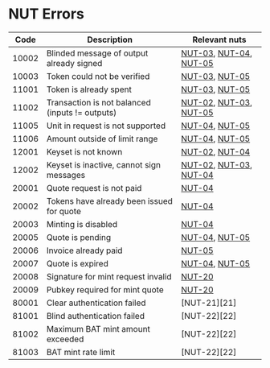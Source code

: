 # NUT Errors

| Code  | Description                                     | Relevant nuts                            |
| ----- | ----------------------------------------------- | ---------------------------------------- |
| 10002 | Blinded message of output already signed        | [NUT-03][03], [NUT-04][04], [NUT-05][05] |
| 10003 | Token could not be verified                     | [NUT-03][03], [NUT-05][05]               |
| 11001 | Token is already spent                          | [NUT-03][03], [NUT-05][05]               |
| 11002 | Transaction is not balanced (inputs != outputs) | [NUT-02][02], [NUT-03][03], [NUT-05][05] |
| 11005 | Unit in request is not supported                | [NUT-04][04], [NUT-05][05]               |
| 11006 | Amount outside of limit range                   | [NUT-04][04], [NUT-05][05]               |
| 12001 | Keyset is not known                             | [NUT-02][02], [NUT-04][04]               |
| 12002 | Keyset is inactive, cannot sign messages        | [NUT-02][02], [NUT-03][03], [NUT-04][04] |
| 20001 | Quote request is not paid                       | [NUT-04][04]                             |
| 20002 | Tokens have already been issued for quote       | [NUT-04][04]                             |
| 20003 | Minting is disabled                             | [NUT-04][04]                             |
| 20005 | Quote is pending                                | [NUT-04][04], [NUT-05][05]               |
| 20006 | Invoice already paid                            | [NUT-05][05]                             |
| 20007 | Quote is expired                                | [NUT-04][04], [NUT-05][05]               |
| 20008 | Signature for mint request invalid              | [NUT-20][20]                             |
| 20009 | Pubkey required for mint quote                  | [NUT-20][20]                             |
| 80001 | Clear authentication failed                     | [NUT-21][21]                             |
| 81001 | Blind authentication failed                     | [NUT-22][22]                             |
| 81002 | Maximum BAT mint amount exceeded                | [NUT-22][22]                             |
| 81003 | BAT mint rate limit                             | [NUT-22][22]                             |

[00]: 00.md
[01]: 01.md
[02]: 02.md
[03]: 03.md
[04]: 04.md
[05]: 05.md
[06]: 06.md
[07]: 07.md
[08]: 08.md
[09]: 09.md
[10]: 10.md
[11]: 11.md
[12]: 12.md
[20]: 20.md
